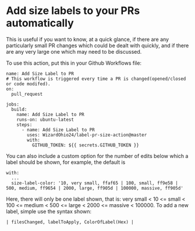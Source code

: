 # Add size labels to your PRs automatically

This is useful if you want to know, at a quick glance, if there are any particularly small PR changes which could be dealt with quickly, and if there are any very large one which may need to be discussed.

To use this action, put this in your Github Workflows file:
```
name: Add Size Label to PR
# This workflow is triggered every time a PR is changed(opened/closed or code modifed).
on:
  pull_request

jobs:
  build:
    name: Add Size Label to PR
    runs-on: ubuntu-latest
    steps:
      - name: Add Size Label to PR
        uses: WizardOhio24/label-pr-size-action@master
        with:
          GITHUB_TOKEN: ${{ secrets.GITHUB_TOKEN }}

```

You can also include a custom option for the number of edits below which a label should be shown, for example, the default is

```
with:
  ...
  size-label-color: '10, very small, ffaf65 | 100, small, ff9e58 | 500, medium, ff9654 | 2000, large, ff905d | 100000, massive, ff905d'
```

Here, there will only be one label shown, that is: very small < 10 <= small < 100 <= medium < 500 <= large < 2000 <= massive < 100000.  To add a new label, simple use the syntax shown:
```
| filesChanged, labelToApply, ColorOfLabel(Hex) |
```
